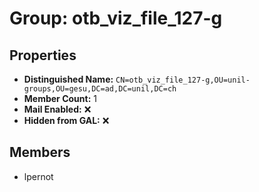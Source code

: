 # Group: otb_viz_file_127-g

## Properties

- **Distinguished Name:** `CN=otb_viz_file_127-g,OU=unil-groups,OU=gesu,DC=ad,DC=unil,DC=ch`
- **Member Count:** 1
- **Mail Enabled:** ❌
- **Hidden from GAL:** ❌

## Members

- lpernot
